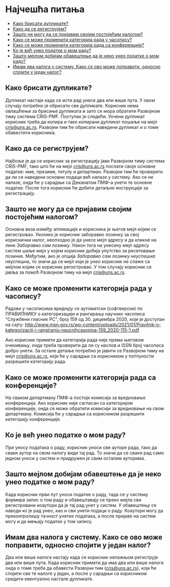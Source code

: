 # Најчешћа питања

- [Како брисати дупликате?](#како-брисати-дупликате)
- [Како да се региструјем?](#како-да-се-региструјем)
- [Зашто не могу да се пријавим својим постојећим налогом?](#зашто-не-могу-да-се-пријавим-својим-постојећим-налогом)
- [Како се може променити категорија рада у часопису?](#како-се-може-променити-категорија-рада-у-часопису)
- [Како се може променити категорија рада са конференције?](#како-се-може-променити-категорија-рада-са-конференције)
- [Ко је већ унео податке о мом раду?](#ко-је-већ-унео-податке-о-мом-раду)
- [Зашто мејлом добијам обавештење да је неко унео податке о мом раду?](#зашто-мејлом-добијам-обавештење-да-је-неко-унео-податке-о-мом-раду)
- [Имам два налога у систему. Како се ово може поправити, односно спојити у један налог?](#имам-два-налога-у-систему-како-се-ово-може-поправити-односно-спојити-у-један-налог)

## Како брисати дупликате?

Дупликат настаје када се исти рад унесе два или више пута. У овом случају потребно је обрисати све дупликате. Корисник нема овлашћење за брисање дупликата и зато се мора обратити Развојном тиму система CRIS-PMF. Поступак је следећи. Уочени дупликат корисник треба да копира и тако копирани дупликат пошаље на мејл cris@uns.ac.rs. Развојни тим ће обрисати наведени дупликат и о томе обавестити корисника.

## Како да се региструјем?

Најбоље је да се корисник за регистрацију јави Развојном тиму система CRIS-PMF, тако што ће на мејл cris@uns.ac.rs послати своје основне податке: име, презиме, титулу и департман. Развојни тим ће проверити да ли се наведени основни подаци већ налазе у систему. Ако се не налазе, онда ће у сарадњи са Деканатом ПМФ-а унети те основне податке. После тога корисник ће добити детаљне инструкције за регистрацију.

## Зашто не могу да се пријавим својим постојећим налогом?

Основна веза између апликације и корисника је његов мејл којим се регистровао. Уколико је корисник заборавио лозинку за свој кориснички налог, неопходно је да унесе мејл адресу и да кликне на линк *Заборавио сам лозинку*. Након тога на унесену мејл адресу систем шаље мејл у којем корисник добија упутство за ресетовање лозинке. Међутим, ако је опција *Заборавио сам лозинку неуспешна* неуспешна, то значи да се мејл који је унео корисник не слаже са мејлом којим се корисник регистровао. У том случају корисник се јавља за помоћ Развојном тиму на мејл cris@uns.ac.rs.

## Како се може променити категорија рада у часопису?

Радови у часописима вреднују се аутоматски (софтверски) по ПРAВИЛНИКУ o кaтeгoризaциjи и рaнгирaњу нaучних чaсoписa "Службeни глaсник РС", брoj 159 oд 30. дeцeмбрa 2020, кojи je дoступaн нa сajту: http://www.mpn.gov.rs/wp-content/uploads/2021/01/Pravilnik-o-kategorizaciji-i-rangiranju-naucnihcasopisa-159_2020-115-1.pdf.

Ако корисник примети да категорија рада није према његовом очекивању, онда треба проверити да ли су наслов и ISSN број часописа добро унети. За остале детаље потребно је јавити се Развојном тиму на мејл cris@uns.ac.rs, који ће у сарадњи са корисником у потпуности разрешити категорију рада. 

## Како се може променити категорија рада са конференције?

На сваком департману ПМФ-а постоји комисија за вредновање конференција. Ако корисник није сагласан са категоријом конференције, онда се може обратити комисији за вредновање на свом департману. Комисија ће у сарадњи са корисником разрешити категорију конференције. 

## Ко је већ унео податке о мом раду?

При уносу података о раду, корисник уноси све ауторе рада, тако да сваки аутор на свом налогу види тај рад. То значи да се сваки рад само једном уноси у систем и придружен је свим осталим ауторима.

## Зашто мејлом добијам обавештење да је неко унео податке о мом раду?

Када корисник први пут уноси податке о раду, тада се у систему формира запис о том раду и обавештавају се преко мејла сви регистровани коаутори да је тај рад унет у систем. У обавештењу се наводи ко је рад унео, као и сви унети подаци о раду. Коаутори могу да преконтролишу тачност унетих података, а после пријаве на систем могу и да мењају податке у том запису. 

## Имам два налога у систему. Како се ово може поправити, односно спојити у један налог?

Два или више налога настају када се корисник непажњом региструје два или више пута. Када корисник примети да има два или више налога онда о томе треба да обавести Развојни тим (cris@uns.ac.rs), који ће спојити све те налоге у један, а после у сарадњи са корисником средити евентуално настале дупликате. 
